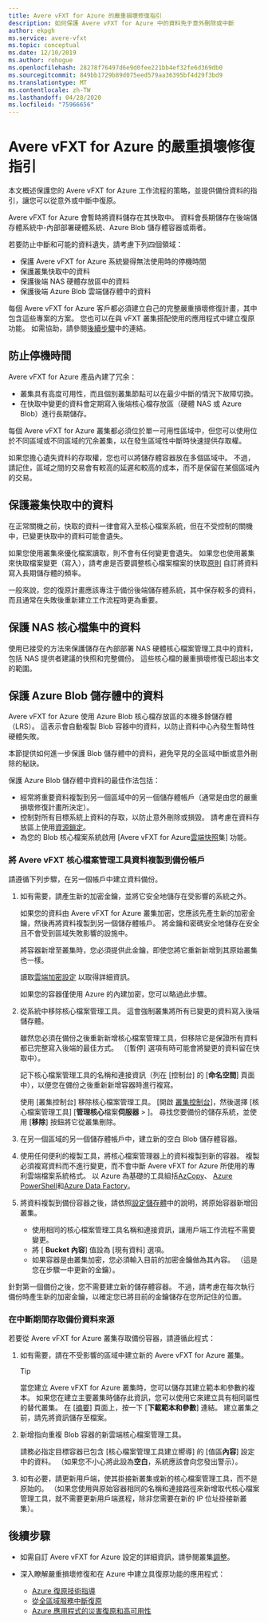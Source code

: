 ```yaml
---
title: Avere vFXT for Azure 的嚴重損壞修復指引
description: 如何保護 Avere vFXT for Azure 中的資料免于意外刪除或中斷
author: ekpgh
ms.service: avere-vfxt
ms.topic: conceptual
ms.date: 12/10/2019
ms.author: rohogue
ms.openlocfilehash: 28278f76497d6e9d0fee221bb4ef32fe6d369db0
ms.sourcegitcommit: 849bb1729b89d075eed579aa36395bf4d29f3bd9
ms.translationtype: MT
ms.contentlocale: zh-TW
ms.lasthandoff: 04/28/2020
ms.locfileid: "75966656"
---
```

# <a name="disaster-recovery-guidance-for-avere-vfxt-for-azure"></a>Avere vFXT for Azure 的嚴重損壞修復指引

本文概述保護您的 Avere vFXT for Azure 工作流程的策略，並提供備份資料的指引，讓您可以從意外或中斷中復原。

Avere vFXT for Azure 會暫時將資料儲存在其快取中。 資料會長期儲存在後端儲存體系統中-內部部署硬體系統、Azure Blob 儲存體容器或兩者。

若要防止中斷和可能的資料遺失，請考慮下列四個領域：

* 保護 Avere vFXT for Azure 系統變得無法使用時的停機時間
* 保護叢集快取中的資料
* 保護後端 NAS 硬體存放區中的資料
* 保護後端 Azure Blob 雲端儲存體中的資料

每個 Avere vFXT for Azure 客戶都必須建立自己的完整嚴重損壞修復計畫，其中包含這些專案的方案。 您也可以在與 vFXT 叢集搭配使用的應用程式中建立復原功能。 如需協助，請參閱[後續步驟](#next-steps)中的連結。

## <a name="protect-against-downtime"></a>防止停機時間

Avere vFXT for Azure 產品內建了冗余：

* 叢集具有高度可用性，而且個別叢集節點可以在最少中斷的情況下故障切換。
* 在快取中變更的資料會定期寫入後端核心檔存放區（硬體 NAS 或 Azure Blob）進行長期儲存。

每個 Avere vFXT for Azure 叢集都必須位於單一可用性區域中，但您可以使用位於不同區域或不同區域的冗余叢集，以在發生區域性中斷時快速提供存取權。

如果您擔心遺失資料的存取權，您也可以將儲存體容器放在多個區域中。 不過，請記住，區域之間的交易會有較高的延遲和較高的成本，而不是保留在某個區域內的交易。

## <a name="protect-data-in-the-cluster-cache"></a>保護叢集快取中的資料

在正常關機之前，快取的資料一律會寫入至核心檔案系統，但在不受控制的關機中，已變更快取中的資料可能會遺失。

如果您使用叢集來優化檔案讀取，則不會有任何變更會遺失。 如果您也使用叢集來快取檔案變更（寫入），請考慮是否要調整核心檔案檔案的快取[原則](https://azure.github.io/Avere/legacy/ops_guide/4_7/html/gui_manage_cache_policies.html)<!-- link to legacy doc --> 自訂將資料寫入長期儲存體的頻率。

一般來說，您的復原計畫應該專注于備份後端儲存體系統，其中保存較多的資料，而且通常在失敗後重新建立工作流程時更為重要。

## <a name="protect-data-in-nas-core-filers"></a>保護 NAS 核心檔集中的資料

使用已接受的方法來保護儲存在內部部署 NAS 硬體核心檔案管理工具中的資料，包括 NAS 提供者建議的快照和完整備份。 這些核心檔的嚴重損壞修復已超出本文的範圍。

## <a name="protect-data-in-azure-blob-storage"></a>保護 Azure Blob 儲存體中的資料

Avere vFXT for Azure 使用 Azure Blob 核心檔存放區的本機多餘儲存體（LRS）。 這表示會自動複製 Blob 容器中的資料，以防止資料中心內發生暫時性硬體失敗。

本節提供如何進一步保護 Blob 儲存體中的資料，避免罕見的全區域中斷或意外刪除的秘訣。

保護 Azure Blob 儲存體中資料的最佳作法包括：

* 經常將重要資料複製到另一個區域中的另一個儲存體帳戶（通常是由您的嚴重損壞修復計畫所決定）。
* 控制對所有目標系統上資料的存取，以防止意外刪除或損毀。 請考慮在資料存放區上使用[資源鎖定](../azure-resource-manager/management/lock-resources.md)。
* 為您的 Blob 核心檔案系統啟用 [Avere vFXT for Azure[雲端快照](<https://azure.github.io/Avere/legacy/ops_guide/4_7/html/gui_cloud_snapshot_policies.html>)集] 功能。

### <a name="copy-avere-vfxt-core-filer-data-to-a-backup-account"></a>將 Avere vFXT 核心檔案管理工具資料複製到備份帳戶

請遵循下列步驟，在另一個帳戶中建立資料備份。

1. 如有需要，請產生新的加密金鑰，並將它安全地儲存在受影響的系統之外。

   如果您的資料由 Avere vFXT for Azure 叢集加密，您應該先產生新的加密金鑰，然後再將資料複製到另一個儲存體帳戶。 將金鑰和密碼安全地儲存在安全且不會受到區域失敗影響的設施中。

   將容器新增至叢集時，您必須提供此金鑰，即使您將它重新新增到其原始叢集也一樣。

   讀取[雲端加密設定](<https://azure.github.io/Avere/legacy/ops_guide/4_7/html/gui_cloud_encryption_settings.html>)<!-- link to legacy doc site --> 以取得詳細資訊。

   如果您的容器僅使用 Azure 的內建加密，您可以略過此步驟。

1. 從系統中移除核心檔案管理工具。 這會強制叢集將所有已變更的資料寫入後端儲存體。

   雖然您必須在備份之後重新新增核心檔案管理工具，但移除它是保證所有資料都已完整寫入後端的最佳方式。 （[暫停] 選項有時可能會將變更的資料留在快取中）。 <!-- xxx true? or just metadata? -->

   記下核心檔案管理工具的名稱和連接資訊（列在 [控制台] 的 [**命名空間**] 頁面中），以便您在備份之後重新新增容器時進行複寫。

   使用 [叢集控制台] 移除核心檔案管理工具。 [開啟 [叢集控制台](avere-vfxt-cluster-gui.md)]，然後選擇 [核心檔案管理工具] [**管理核心**檔案**伺服器** > ]。 尋找您要備份的儲存系統，並使用 [**移除**] 按鈕將它從叢集刪除。

1. 在另一個區域的另一個儲存體帳戶中，建立新的空白 Blob 儲存體容器。

1. 使用任何便利的複製工具，將核心檔案管理器上的資料複製到新的容器。 複製必須複寫資料而不進行變更，而不會中斷 Avere vFXT for Azure 所使用的專利雲端檔案系統格式。 以 Azure 為基礎的工具組括[AzCopy](../storage/common/storage-use-azcopy-v10.md)、 [Azure PowerShell](../data-lake-store/data-lake-store-get-started-powershell.md)和[Azure Data Factory](../data-factory/connector-azure-data-lake-store.md)。

1. 將資料複製到備份容器之後，請依照[設定儲存體](avere-vfxt-add-storage.md)中的說明，將原始容器新增回叢集。

   * 使用相同的核心檔案管理工具名稱和連接資訊，讓用戶端工作流程不需要變更。
   * 將 [ **Bucket 內容**] 值設為 [現有資料] 選項。
   * 如果容器是由叢集加密，您必須輸入目前的加密金鑰做為其內容。 （這是您在步驟一中更新的金鑰）。

針對第一個備份之後，您不需要建立新的儲存體容器。 不過，請考慮在每次執行備份時產生新的加密金鑰，以確定您已將目前的金鑰儲存在您所記住的位置。

### <a name="access-a-backup-data-source-during-an-outage"></a>在中斷期間存取備份資料來源

若要從 Avere vFXT for Azure 叢集存取備份容器，請遵循此程式：

1. 如有需要，請在不受影響的區域中建立新的 Avere vFXT for Azure 叢集。

   > [!TIP]
   > 當您建立 Avere vFXT for Azure 叢集時，您可以儲存其建立範本和參數的複本。 如果您在建立主要叢集時儲存此資訊，您可以使用它來建立具有相同屬性的替代叢集。 在 [[摘要](avere-vfxt-deploy.md#validation-and-purchase)] 頁面上，按一下 [**下載範本和參數**] 連結。 建立叢集之前，請先將資訊儲存至檔案。

1. 新增指向重複 Blob 容器的新雲端核心檔案管理工具。

   請務必指定目標容器已包含 [核心檔案管理工具建立嚮導] 的 [值區**內容**] 設定中的資料。 （如果您不小心將此設為**空白**，系統應該會向您發出警示）。  <!-- you can't add a populated volume at cluster creation time via template, only create a fresh one -->

1. 如有必要，請更新用戶端，使其掛接新叢集或新的核心檔案管理工具，而不是原始的。 （如果您使用與原始容器相同的名稱和連接路徑來新增取代核心檔案管理工具，就不需要更新用戶端進程，除非您需要在新的 IP 位址掛接新叢集）。

## <a name="next-steps"></a>後續步驟

* 如需自訂 Avere vFXT for Azure 設定的詳細資訊，請參閱叢集[調整](avere-vfxt-tuning.md)。
* 深入瞭解嚴重損壞修復和在 Azure 中建立具復原功能的應用程式：

  * [Azure 復原技術指導](https://docs.microsoft.com/azure/architecture/framework/resiliency/overview)
  * [從全區域服務中斷復原](https://docs.microsoft.com/azure/architecture/resiliency/recovery-loss-azure-region)
  * [Azure 應用程式的災害復原和高可用性](<https://docs.microsoft.com/azure/resiliency/resiliency-disaster-recovery-high-availability-azure-applications>)
  <!-- can't find these in the source tree to use relative links -->
